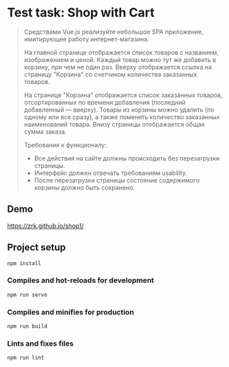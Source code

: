 # Test task: Shop with Cart


> Средствами Vue.js реализуйте небольшое SPA приложение, имитирующее работу интернет-магазина.
>
> На главной странице отображается список товаров с названием, изображением и ценой. Каждый товар можно тут же добавить в корзину, при чем не один раз.
Вверху отображается ссылка на страницу "Корзина" со счетчиком количества заказанных товаров.
>
> На странице "Корзина" отображается список заказанных товаров, отсортированных по времени добавления (последний добавленный — вверху).
Товары из корзины можно удалить (по одному или все сразу), а также поменять количество заказанных наименований товара. Внизу страницы отображается общая сумма заказа.
>
> Требования к функционалу:
> - Все действия на сайте должны происходить без перезагрузки страницы.
> - Интерфейс должен отвечать требованиям usability.
> - После перезагрузки страницы состояние содержимого корзины должно быть сохранено.


## Demo
https://zrk.github.io/shop1/

## Project setup
```
npm install
```

### Compiles and hot-reloads for development
```
npm run serve
```

### Compiles and minifies for production
```
npm run build
```

### Lints and fixes files
```
npm run lint
```

